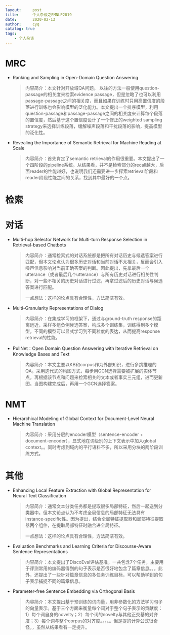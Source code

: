 ```yaml
---
layout:     post
title:      个人杂谈之EMNLP2019
date:       2020-02-13
author:     cyq
catalog: true
tags:
    - 个人杂谈
---
```






# MRC

- Ranking and Sampling in Open-Domain Question Answering

  > 内容简介：本文针对开放域QA问题。 以往的方法一般使用question-passage的相关度来检索evidence passage，但是忽略了也可以利用passage-passage之间的相关度，而且如果在训练时只用高置信度的段落进行训练也会影响模型的泛化能力。本文提出一个排序模型，利用question-passage和passage-passage之间的相关度来计算每个段落的置信度，然后基于这个置信度设计了一个修正的weighted sampling strategy来选择训练段落，缓解噪声段落和干扰段落的影响，提高模型的泛化性。

- Revealing the Importance of Semantic Retrieval for Machine Reading at Scale

  > 内容简介：首先肯定了semantic retrieval的作用很重要。本文提出了一个四阶段的pipeline系统。从结果看，并不是检索部分的recall越大，后面reader的性能越好，也说明我们还需要进一步探索retrieval阶段和reader阶段性能之间的关系，找到其中最好的一个点。



# 检索





# 对话

- Multi-hop Selector Network for Multi-turn Response Selection in Retrieval-based Chatbots

  > 内容简介：通常检索式的对话系统都是把所有对话历史与候选答案进行匹配，但本文论点认为很多历史对话和当前对话不太相关，反而会引入噪声信息影响对当前正确答案的判断。因此提出，先拿最后一个utterance（或者最后几个utterance）与所有历史对话进行相关性判断，对一些不相关的历史对话进行过滤，再拿过滤后的历史对话与候选答案进行匹配。
  >
  > 一点想法：这样的论点具有合理性，方法简洁有效。

- Multi-Granularity Representations of Dialog

  > 内容简介：在集成学习的框架下，通过与ground-truth response的距离远近，采样多组负例候选答案，构成多个训练集，训练得到多个模型。不同的模型可以显式学习到不同粒度的表达，从而提高response retrieval的性能。

- PullNet：Open Domain Question Answering with Iterative Retrieval on Knowledge Bases and Text

  > 内容简介：本文主要以KB和corpus作为外部知识，进行多跳推理的QA。采用迭代式的构图方式，每步用GCN选择需要被扩展的实体节点，再根据该节点和问题来检索相关的文本或者事实三元组，进而更新图。当图构建完成后，再用一个GCN选择答案。





# NMT

- Hierarchical Modeling of Global Context for Document-Level Neural Machine Translation

  > 内容简介：采用分层的encoder模型（sentence-encoder + document-encoder），显式地在词级别的上下文表示中加入global context。。同时考虑到域内的平行语料不多，所以采用分块的两阶段训练方式。



# 其他

- Enhancing Local Feature Extraction with Global Representation for Neural Text Classification

  > 内容简介：通常文本分类任务都是提取很多局部特征，然后一起送到分类器中。但本文论点认为不考虑全局信息的局部特征无法具有instance-specific性。因为提出，结合全局特征提取器和局部特征提取器两个组件，在提取局部特征时融合进全局特征。
  >
  > 一点想法：这样的论点具有合理性，方法简洁有效。

- Evaluation Benchmarks and Learning Criteria for Discourse-Aware Sentence Representations

  > 内容简介：本文提出了DiscoEval评估基准，一共包含7个任务，主要用于评测常用的编码器得到的句子表示是否很好地包含了篇章信息。。。此外，还提出了一些针对篇章信息的多任务训练目标，可以帮助学到的句子表示捕捉不同的篇章信息。

- Parameter-free Sentence Embedding via Orthogonal Basis

  > 内容简介：本文提出基于预训练的词向量，用非参数化的方法学习句子的向量表示。基于三个方面来衡量每个词对于整个句子表示的贡献度：1）每个词自身的novelty；2）每个词的novelty与其他正交基的对齐度；3）每个词与整个corpus的对齐度。。。。。但是提的计算公式很奇怪，，虽然从结果看有一定提升。









